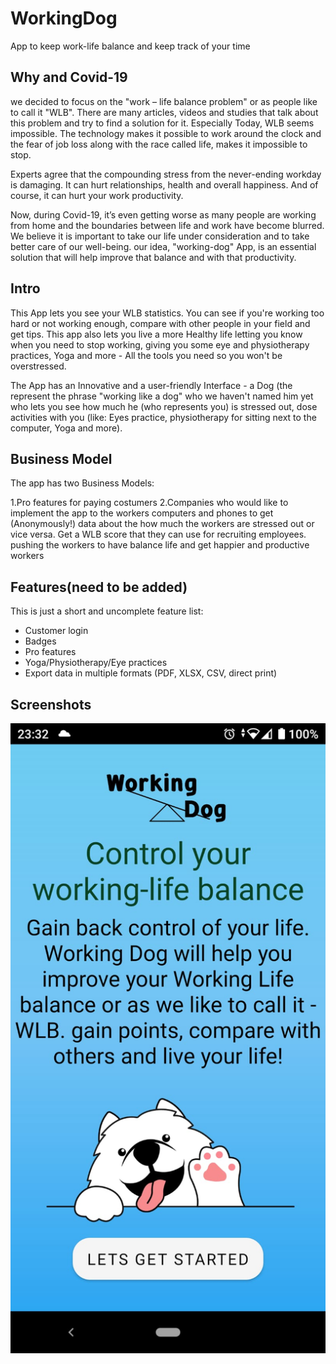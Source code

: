 # WorkingDog
App to keep work-life balance and keep track of your time

## Why and Covid-19

we decided to focus on the "work – life balance problem" or as people like to call it "WLB". There are many articles, videos and studies that talk about this problem and try to find a solution for it. Especially Today, WLB seems impossible. The technology makes it possible to work around the clock and the fear of job loss along with the race called life, makes it impossible to stop.

Experts agree that the compounding stress from the never-ending workday is damaging. It can hurt relationships, health and overall happiness. And of course, it can hurt your work productivity.

Now, during Covid-19, it’s even getting worse as many people are working from home and the boundaries between life and work have become blurred.
We believe it is important to take our life under consideration and to take better care of our well-being. our idea, "working-dog" App, is an essential solution that will help improve that balance and with that productivity.

## Intro

This App lets you see your WLB statistics. 
You can see if you're working too hard or not working enough, compare with other people in your field and get tips.
This app also lets you live a more Healthy life letting you know when you need to stop working, giving you some eye and physiotherapy practices, Yoga and more - All the tools you need so you won't be overstressed. 

The App has an Innovative and a user-friendly Interface - a Dog (the represent the phrase "working like a dog" who we haven't named him yet who lets you see how much he (who represents you) is stressed out, dose activities with you (like: Eyes practice, physiotherapy for sitting next to the computer, Yoga and more).

## Business Model
The app has two Business Models:

1.Pro features for paying costumers
2.Companies who would like to implement the app to the workers computers and phones to get (Anonymously!) data about the how much the workers are stressed out or vice versa.
  Get a WLB score that they can use for recruiting employees. pushing the workers to have balance life and get happier and productive workers 

## Features(need to be added)

This is just a short and uncomplete feature list:

* Customer login
* Badges
* Pro features 
* Yoga/Physiotherapy/Eye practices
* Export data in multiple formats (PDF, XLSX, CSV, direct print)

## Screenshots

![](Screenshots/WelcomingScreen.jpeg)
